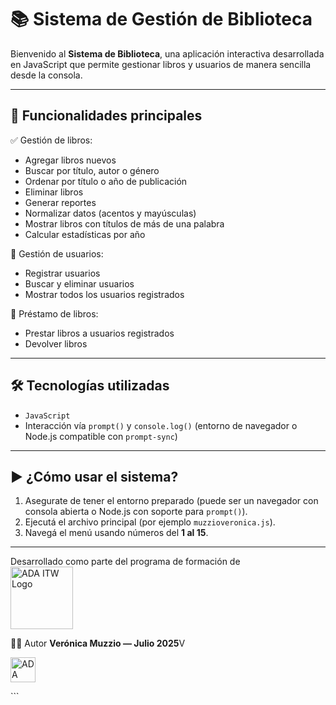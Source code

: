# 📚 Sistema de Gestión de Biblioteca

Bienvenido al **Sistema de Biblioteca**, una aplicación interactiva desarrollada en JavaScript que permite gestionar libros y usuarios de manera sencilla desde la consola.

---

## 🚀 Funcionalidades principales

✅ Gestión de libros:  
- Agregar libros nuevos  
- Buscar por título, autor o género  
- Ordenar por título o año de publicación  
- Eliminar libros  
- Generar reportes  
- Normalizar datos (acentos y mayúsculas)  
- Mostrar libros con títulos de más de una palabra  
- Calcular estadísticas por año

👤 Gestión de usuarios:  
- Registrar usuarios  
- Buscar y eliminar usuarios  
- Mostrar todos los usuarios registrados

🔄 Préstamo de libros:  
- Prestar libros a usuarios registrados  
- Devolver libros

---

## 🛠️ Tecnologías utilizadas

- `JavaScript`
- Interacción vía `prompt()` y `console.log()` (entorno de navegador o Node.js compatible con `prompt-sync`)

---

## ▶️ ¿Cómo usar el sistema?

1. Asegurate de tener el entorno preparado (puede ser un navegador con consola abierta o Node.js con soporte para `prompt()`).
2. Ejecutá el archivo principal (por ejemplo `muzzioveronica.js`).
3. Navegá el menú usando números del **1 al 15**.

---


Desarrollado como parte del programa de formación de  
<img src="https://i.imgur.com/tEmXY6n.png" alt="ADA ITW Logo" width="100" align="middle"/>  

🧑‍💻 Autor
**Verónica Muzzio — Julio 2025**V
<p align="left"> <img src="https://avatars.githubusercontent.com/u/70914891?s=200&v=4" alt="ADA ITW Logo" width="40"/> </p> ```
